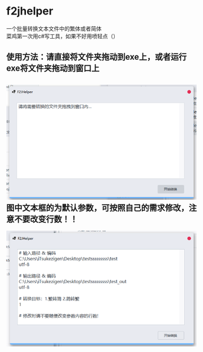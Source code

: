 # f2jhelper
一个批量转换文本文件中的繁体或者简体<br>
菜鸡第一次用c#写工具，如果不好用喷轻点（）<br>

使用方法：请直接将文件夹拖动到exe上，或者运行exe将文件夹拖动到窗口上<br>
---
![Image text](https://github.com/cokkeijigen/f2jhelper/blob/main/photo1.png)<br>
图中文本框的为默认参数，可按照自己的需求修改，注意不要改变行数！！<br>
---
![Image text](https://github.com/cokkeijigen/f2jhelper/blob/main/photo2.png)<br>
